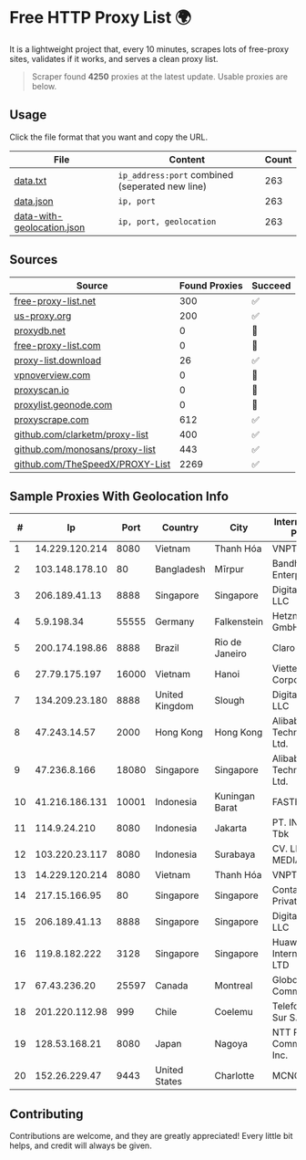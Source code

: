 
# Free HTTP Proxy List 🌍

It is a lightweight project that, every 10 minutes, scrapes lots of free-proxy sites, validates if it works, and serves a clean proxy list.


> Scraper found **4250** proxies at the latest update. Usable proxies are below.

## Usage

Click the file format that you want and copy the URL.


|File|Content|Count|
|----|-------|-----|
|[data.txt](https://raw.githubusercontent.com/themiralay/Proxy-List-World/master/data.txt)|`ip_address:port` combined (seperated new line)|263|
|[data.json](https://raw.githubusercontent.com/themiralay/Proxy-List-World/master/data.json)|`ip, port`|263|
|[data-with-geolocation.json](https://raw.githubusercontent.com/themiralay/Proxy-List-World/master/data-with-geolocation.json)|`ip, port, geolocation`|263|

## Sources

|Source|Found Proxies|Succeed|
|------|-------------|-------|
|[free-proxy-list.net](https://free-proxy-list.net)|300|✅|
|[us-proxy.org](https://www.us-proxy.org)|200|✅|
|[proxydb.net](http://proxydb.net)|0|🚫|
|[free-proxy-list.com](https://free-proxy-list.com/?page=&port=&type%5B%5D=http&type%5B%5D=https&up_time=0&search=Search)|0|🚫|
|[proxy-list.download](https://www.proxy-list.download/HTTP)|26|✅|
|[vpnoverview.com](https://vpnoverview.com/privacy/anonymous-browsing/free-proxy-servers)|0|🚫|
|[proxyscan.io](https://www.proxyscan.io)|0|🚫|
|[proxylist.geonode.com](https://proxylist.geonode.com/api/proxy-list?limit=300&page=1&sort_by=lastChecked&sort_type=desc&protocols=http,https)|0|🚫|
|[proxyscrape.com](https://api.proxyscrape.com/v2/?request=displayproxies&protocol=http&timeout=10000&country=all&ssl=all&anonymity=all)|612|✅|
|[github.com/clarketm/proxy-list](https://raw.githubusercontent.com/clarketm/proxy-list/master/proxy-list-raw.txt)|400|✅|
|[github.com/monosans/proxy-list](https://raw.githubusercontent.com/monosans/proxy-list/main/proxies/http.txt)|443|✅|
|[github.com/TheSpeedX/PROXY-List](https://raw.githubusercontent.com/TheSpeedX/PROXY-List/master/http.txt)|2269|✅|


## Sample Proxies With Geolocation Info

|#|Ip|Port|Country|City|Internet Service Provider|
|-|--|----|-------|----|-------------------------|
|1|14.229.120.214|8080|Vietnam|Thanh Hóa|VNPT|
|2|103.148.178.10|80|Bangladesh|Mīrpur|Bandhon Enterprise|
|3|206.189.41.13|8888|Singapore|Singapore|DigitalOcean, LLC|
|4|5.9.198.34|55555|Germany|Falkenstein|Hetzner Online GmbH|
|5|200.174.198.86|8888|Brazil|Rio de Janeiro|Claro S.A|
|6|27.79.175.197|16000|Vietnam|Hanoi|Viettel Corporation|
|7|134.209.23.180|8888|United Kingdom|Slough|DigitalOcean, LLC|
|8|47.243.14.57|2000|Hong Kong|Hong Kong|Alibaba (US) Technology Co., Ltd.|
|9|47.236.8.166|18080|Singapore|Singapore|Alibaba (US) Technology Co., Ltd.|
|10|41.216.186.131|10001|Indonesia|Kuningan Barat|FASTHOSTING|
|11|114.9.24.210|8080|Indonesia|Jakarta|PT. INDOSAT Tbk|
|12|103.220.23.117|8080|Indonesia|Surabaya|CV. LINTAS MEDIA|
|13|14.229.120.214|8080|Vietnam|Thanh Hóa|VNPT|
|14|217.15.166.95|80|Singapore|Singapore|Contabo Asia Private Limited|
|15|206.189.41.13|8888|Singapore|Singapore|DigitalOcean, LLC|
|16|119.8.182.222|3128|Singapore|Singapore|Huawei International Pte. LTD|
|17|67.43.236.20|25597|Canada|Montreal|GloboTech Communications|
|18|201.220.112.98|999|Chile|Coelemu|Telefonica del Sur S.A.|
|19|128.53.168.21|8080|Japan|Nagoya|NTT PC Communications, Inc.|
|20|152.26.229.47|9443|United States|Charlotte|MCNC|



## Contributing

Contributions are welcome, and they are greatly appreciated! Every
little bit helps, and credit will always be given.


